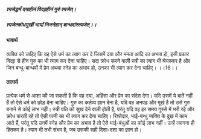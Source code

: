 ##### त्यजेद्धर्मं दयाहीनं विद्याहीनं गुरुं त्यजेत्।
##### त्यजेत्क्रोधमुखीं भार्यां निःस्नेहान् बान्धवांस्त्यजेत्।। 

#### भावार्थ

व्यक्ति को चाहिए कि वह ऐसे धर्म का त्याग कर दे जिसमें दया और ममता आदि का अभाव हो, इसी प्रकार विद्या से हीन गुरु का भी त्याग कर देना चाहिए। सदा क्रोध करने वाली स्त्री का त्याग भी श्रेयस्कर है और जिन बन्धु-बान्धवों में प्रेम अथवा स्नेह का अभाव हो, उनका भी त्याग कर देना चाहिए। ।।16।।

#### तात्पर्य

प्रत्येक धर्म से आशा की जा सकती है कि वह दया, अहिंसा और प्रेम का संदेश देगा। यदि उसमें ये बातें नहीं हैं तो ऐसे धर्म को छोड़ देना चाहिए। गुरु का कर्तव्य ज्ञान देना है, यदि वह अनपढ़ और मूर्ख है तो उसे गुरु बनाने से कोई लाभ नहीं। स्त्री पति को सुख देने वाली होती है, परंतु यदि वह हर समय गुस्से में भरी रहे और क्रोध करती रहे तो ऐसी पत्नी का भी त्याग कर देना चाहिए। रिश्तेदार, भाई-बन्धु व्यक्ति के दुख में काम आते हैं, परंतु यदि उनमें स्नेह और प्रेम का अभाव है तो ऐसे भाई-बंधुओं का कोई लाभ नहीं। उन्हें त्यागना ही हितकर है। त्याग भी तभी संभव है, जब उसकी सही दिशा-दशा का ज्ञान हो।